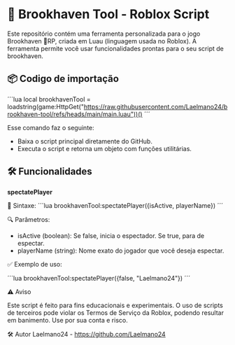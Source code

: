 # 🧰 Brookhaven Tool - Roblox Script

Este repositório contém uma ferramenta personalizada para o jogo Brookhaven 🏡RP, criada em Luau (linguagem usada no Roblox). 
A ferramenta permite você usar funcionalidades prontas para o seu script de brookhaven.

## 📦 Codigo de importação

´´´lua
local brookhavenTool = loadstring(game:HttpGet("https://raw.githubusercontent.com/Laelmano24/brookhaven-tool/refs/heads/main/main.luau"))()
´´´

Esse comando faz o seguinte:
- Baixa o script principal diretamente do GitHub.
- Executa o script e retorna um objeto com funções utilitárias.

## 🛠️ Funcionalidades

**spectatePlayer**

📌 Sintaxe:
´´´lua
brookhavenTool:spectatePlayer({isActive, playerName})
´´´

🔍 Parâmetros:

- isActive (boolean): Se false, inicia o espectador. Se true, para de espectar.
- playerName (string): Nome exato do jogador que você deseja espectar.

✅ Exemplo de uso:

´´´lua
brookhavenTool:spectatePlayer({false, "Laelmano24"})
´´´

⚠️ Aviso

Este script é feito para fins educacionais e experimentais. O uso de scripts de terceiros pode violar os Termos de Serviço da Roblox, podendo resultar em banimento. Use por sua conta e risco.

🛠 Autor
Laelmano24 - https://github.com/Laelmano24
